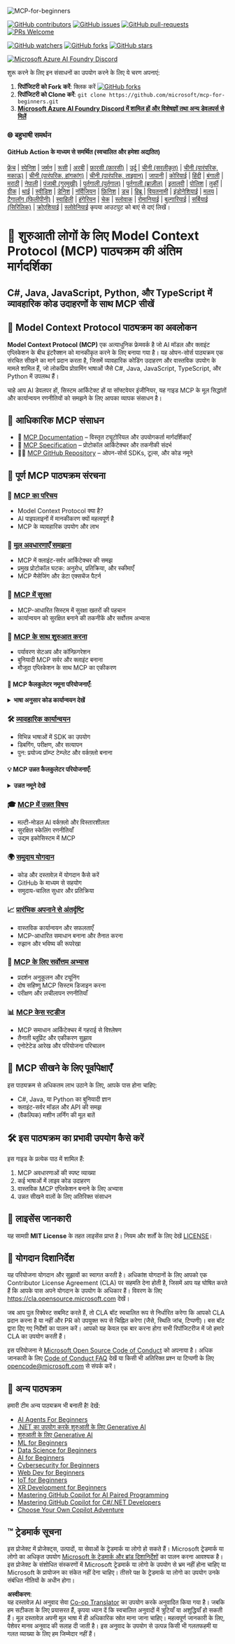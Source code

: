 <!--
CO_OP_TRANSLATOR_METADATA:
{
  "original_hash": "ce7bdf442957a1b4876032fd8ac80617",
  "translation_date": "2025-05-19T10:45:24+00:00",
  "source_file": "README.md",
  "language_code": "hi"
}
-->
![MCP-for-beginners](../../translated_images/mcp-beginners.2ce2b317996369ff66c5b72e25eff9d4288ab2741fc70c0b4e523d1ae1e249fd.hi.png)

[![GitHub contributors](https://img.shields.io/github/contributors/microsoft/mcp-for-beginners.svg)](https://GitHub.com/microsoft/mcp-for-beginners/graphs/contributors)
[![GitHub issues](https://img.shields.io/github/issues/microsoft/mcp-for-beginners.svg)](https://GitHub.com/microsoft/mcp-for-beginners/issues)
[![GitHub pull-requests](https://img.shields.io/github/issues-pr/microsoft/mcp-for-beginners.svg)](https://GitHub.com/microsoft/mcp-for-beginners/pulls)
[![PRs Welcome](https://img.shields.io/badge/PRs-welcome-brightgreen.svg?style=flat-square)](http://makeapullrequest.com)

[![GitHub watchers](https://img.shields.io/github/watchers/microsoft/mcp-for-beginners.svg?style=social&label=Watch)](https://GitHub.com/microsoft/mcp-for-beginners/watchers)
[![GitHub forks](https://img.shields.io/github/forks/microsoft/mcp-for-beginners.svg?style=social&label=Fork)](https://GitHub.com/microsoft/mcp-for-beginners/network)
[![GitHub stars](https://img.shields.io/github/stars/microsoft/mcp-for-beginners?style=social&label=Star)](https://GitHub.com/microsoft/mcp-for-beginners/stargazers)


[![Microsoft Azure AI Foundry Discord](https://dcbadge.vercel.app/api/server/ByRwuEEgH4)](https://discord.com/invite/ByRwuEEgH4)


शुरू करने के लिए इन संसाधनों का उपयोग करने के लिए ये चरण अपनाएं:
1. **रिपॉजिटरी को Fork करें**: क्लिक करें [![GitHub forks](https://img.shields.io/github/forks/microsoft/mcp-for-beginners.svg?style=social&label=Fork)](https://GitHub.com/microsoft/mcp-for-beginners/network)
2. **रिपॉजिटरी को Clone करें**:   `git clone https://github.com/microsoft/mcp-for-beginners.git`
3. [**Microsoft Azure AI Foundry Discord में शामिल हों और विशेषज्ञों तथा अन्य डेवलपर्स से मिलें**](https://discord.com/invite/ByRwuEEgH4)


### 🌐 बहुभाषी समर्थन

#### GitHub Action के माध्यम से समर्थित (स्वचालित और हमेशा अद्यतित)
[फ्रेंच](../fr/README.md) | [स्पेनिश](../es/README.md) | [जर्मन](../de/README.md) | [रूसी](../ru/README.md) | [अरबी](../ar/README.md) | [फ़ारसी (फ़ारसी)](../fa/README.md) | [उर्दू](../ur/README.md) | [चीनी (सरलीकृत)](../zh/README.md) | [चीनी (पारंपरिक, मकाऊ)](../mo/README.md) | [चीनी (पारंपरिक, हांगकांग)](../hk/README.md) | [चीनी (पारंपरिक, ताइवान)](../tw/README.md) | [जापानी](../ja/README.md) | [कोरियाई](../ko/README.md) | [हिंदी](./README.md) | [बंगाली](../bn/README.md) | [मराठी](../mr/README.md) | [नेपाली](../ne/README.md) | [पंजाबी (गुरमुखी)](../pa/README.md) | [पुर्तगाली (पुर्तगाल)](../pt/README.md) | [पुर्तगाली (ब्राज़ील)](../br/README.md) | [इतालवी](../it/README.md) | [पोलिश](../pl/README.md) | [तुर्की](../tr/README.md) | [ग्रीक](../el/README.md) | [थाई](../th/README.md) | [स्वीडिश](../sv/README.md) | [डेनिश](../da/README.md) | [नॉर्वेजियन](../no/README.md) | [फ़िनिश](../fi/README.md) | [डच](../nl/README.md) | [हिब्रू](../he/README.md) | [वियतनामी](../vi/README.md) | [इंडोनेशियाई](../id/README.md) | [मलय](../ms/README.md) | [टैगालॉग (फिलीपीनी)](../tl/README.md) | [स्वाहिली](../sw/README.md) | [हंगेरियन](../hu/README.md) | [चेक](../cs/README.md) | [स्लोवाक](../sk/README.md) | [रोमानियाई](../ro/README.md) | [बुल्गारियाई](../bg/README.md) | [सर्बियाई (सिरिलिक)](../sr/README.md) | [क्रोएशियाई](../hr/README.md) | [स्लोवेनियाई](../sl/README.md) कृपया आउटपुट को बाएं से दाएं लिखें।
# 🚀 शुरुआती लोगों के लिए Model Context Protocol (MCP) पाठ्यक्रम की अंतिम मार्गदर्शिका

## **C#, Java, JavaScript, Python, और TypeScript में व्यावहारिक कोड उदाहरणों के साथ MCP सीखें**

## 🧠 Model Context Protocol पाठ्यक्रम का अवलोकन

**Model Context Protocol (MCP)** एक अत्याधुनिक फ्रेमवर्क है जो AI मॉडल और क्लाइंट एप्लिकेशन के बीच इंटरैक्शन को मानकीकृत करने के लिए बनाया गया है। यह ओपन-सोर्स पाठ्यक्रम एक संरचित सीखने का मार्ग प्रदान करता है, जिसमें व्यावहारिक कोडिंग उदाहरण और वास्तविक उपयोग के मामले शामिल हैं, जो लोकप्रिय प्रोग्रामिंग भाषाओं जैसे C#, Java, JavaScript, TypeScript, और Python में उपलब्ध हैं।

चाहे आप AI डेवलपर हों, सिस्टम आर्किटेक्ट हों या सॉफ्टवेयर इंजीनियर, यह गाइड MCP के मूल सिद्धांतों और कार्यान्वयन रणनीतियों को समझने के लिए आपका व्यापक संसाधन है।

## 🔗 आधिकारिक MCP संसाधन

- 📘 [MCP Documentation](https://modelcontextprotocol.io/) – विस्तृत ट्यूटोरियल और उपयोगकर्ता मार्गदर्शिकाएँ  
- 📜 [MCP Specification](https://spec.modelcontextprotocol.io/) – प्रोटोकॉल आर्किटेक्चर और तकनीकी संदर्भ  
- 🧑‍💻 [MCP GitHub Repository](https://github.com/modelcontextprotocol) – ओपन-सोर्स SDKs, टूल्स, और कोड नमूने  

## 🧭 पूर्ण MCP पाठ्यक्रम संरचना

### 📌 [MCP का परिचय](./00-Introduction/README.md)

- Model Context Protocol क्या है?  
- AI पाइपलाइनों में मानकीकरण क्यों महत्वपूर्ण है  
- MCP के व्यावहारिक उपयोग और लाभ  

### 🧩 [मूल अवधारणाएँ समझना](./01-CoreConcepts/README.md)

- MCP में क्लाइंट-सर्वर आर्किटेक्चर की समझ  
- प्रमुख प्रोटोकॉल घटक: अनुरोध, प्रतिक्रिया, और स्कीमाएँ  
- MCP मैसेजिंग और डेटा एक्सचेंज पैटर्न  

### 🔐 [MCP में सुरक्षा](./02-Security/readme.md)

- MCP-आधारित सिस्टम में सुरक्षा खतरों की पहचान  
- कार्यान्वयन को सुरक्षित बनाने की तकनीकें और सर्वोत्तम अभ्यास  

### 🚀 [MCP के साथ शुरुआत करना](./03-GettingStarted/README.md)

- पर्यावरण सेटअप और कॉन्फ़िगरेशन  
- बुनियादी MCP सर्वर और क्लाइंट बनाना  
- मौजूदा एप्लिकेशन के साथ MCP का एकीकरण  

#### 🧮 MCP कैलकुलेटर नमूना परियोजनाएँ:
<details>
  <summary><strong>भाषा अनुसार कोड कार्यान्वयन देखें</strong></summary>

  - [C# MCP सर्वर उदाहरण](./03-GettingStarted/samples/csharp/README.md)  
  - [Java MCP कैलकुलेटर](./03-GettingStarted/samples/java/calculator/README.md)  
  - [JavaScript MCP डेमो](./03-GettingStarted/samples/javascript/README.md)  
  - [Python MCP सर्वर](../../03-GettingStarted/samples/python/mcp_calculator_server.py)  
  - [TypeScript MCP उदाहरण](./03-GettingStarted/samples/typescript/README.md)  

</details>

### 🛠️ [व्यावहारिक कार्यान्वयन](./04-PracticalImplementation/README.md)

- विभिन्न भाषाओं में SDK का उपयोग  
- डिबगिंग, परीक्षण, और सत्यापन  
- पुन: प्रयोज्य प्रॉम्प्ट टेम्प्लेट और वर्कफ़्लो बनाना  

#### 💡 MCP उन्नत कैलकुलेटर परियोजनाएँ:
<details>
  <summary><strong>उन्नत नमूने देखें</strong></summary>

  - [उन्नत C# नमूना](./04-PracticalImplementation/samples/csharp/README.md)  
  - [Java कंटेनर ऐप उदाहरण](./04-PracticalImplementation/samples/java/containerapp/README.md)  
  - [JavaScript उन्नत नमूना](./04-PracticalImplementation/samples/javascript/README.md)  
  - [Python जटिल कार्यान्वयन](../../04-PracticalImplementation/samples/python/mcp_sample.py)  
  - [TypeScript कंटेनर नमूना](./04-PracticalImplementation/samples/typescript/README.md)  

</details>

### 🎓 [MCP में उन्नत विषय](./05-AdvancedTopics/README.md)

- मल्टी-मोडल AI वर्कफ़्लो और विस्तारशीलता  
- सुरक्षित स्केलिंग रणनीतियाँ  
- उद्यम इकोसिस्टम में MCP  

### 🌍 [समुदाय योगदान](./06-CommunityContributions/README.md)

- कोड और दस्तावेज़ में योगदान कैसे करें  
- GitHub के माध्यम से सहयोग  
- समुदाय-चालित सुधार और प्रतिक्रिया  

### 📈 [प्रारंभिक अपनाने से अंतर्दृष्टि](./07-CaseStudies/README.md)

- वास्तविक कार्यान्वयन और सफलताएँ  
- MCP-आधारित समाधान बनाना और तैनात करना  
- रुझान और भविष्य की रूपरेखा  

### 📏 [MCP के लिए सर्वोत्तम अभ्यास](./08-BestPractices/README.md)

- प्रदर्शन अनुकूलन और ट्यूनिंग  
- दोष सहिष्णु MCP सिस्टम डिजाइन करना  
- परीक्षण और लचीलापन रणनीतियाँ  

### 📊 [MCP केस स्टडीज](./09-CaseStudy/Readme.md)

- MCP समाधान आर्किटेक्चर में गहराई से विश्लेषण  
- तैनाती ब्लूप्रिंट और एकीकरण सुझाव  
- एनोटेटेड आरेख और परियोजना परिचालन  

## 🎯 MCP सीखने के लिए पूर्वापेक्षाएँ

इस पाठ्यक्रम से अधिकतम लाभ उठाने के लिए, आपके पास होना चाहिए:

- C#, Java, या Python का बुनियादी ज्ञान  
- क्लाइंट-सर्वर मॉडल और API की समझ  
- (वैकल्पिक) मशीन लर्निंग की मूल बातें  

## 🛠️ इस पाठ्यक्रम का प्रभावी उपयोग कैसे करें

इस गाइड के प्रत्येक पाठ में शामिल हैं:

1. MCP अवधारणाओं की स्पष्ट व्याख्या  
2. कई भाषाओं में लाइव कोड उदाहरण  
3. वास्तविक MCP एप्लिकेशन बनाने के लिए अभ्यास  
4. उन्नत सीखने वालों के लिए अतिरिक्त संसाधन  

## 📜 लाइसेंस जानकारी

यह सामग्री **MIT License** के तहत लाइसेंस प्राप्त है। नियम और शर्तों के लिए देखें [LICENSE](../../LICENSE)।

## 🤝 योगदान दिशानिर्देश

यह परियोजना योगदान और सुझावों का स्वागत करती है। अधिकांश योगदानों के लिए आपको एक Contributor License Agreement (CLA) पर सहमति देना होती है, जिसमें आप यह घोषित करते हैं कि आपके पास अपने योगदान के उपयोग के अधिकार हैं। विवरण के लिए <https://cla.opensource.microsoft.com> देखें।

जब आप पुल रिक्वेस्ट सबमिट करते हैं, तो CLA बॉट स्वचालित रूप से निर्धारित करेगा कि आपको CLA प्रदान करना है या नहीं और PR को उपयुक्त रूप से चिह्नित करेगा (जैसे, स्थिति जांच, टिप्पणी)। बस बॉट द्वारा दिए गए निर्देशों का पालन करें। आपको यह केवल एक बार करना होगा सभी रिपॉजिटरीज में जो हमारे CLA का उपयोग करती हैं।

इस परियोजना ने [Microsoft Open Source Code of Conduct](https://opensource.microsoft.com/codeofconduct/) को अपनाया है। अधिक जानकारी के लिए [Code of Conduct FAQ](https://opensource.microsoft.com/codeofconduct/faq/) देखें या किसी भी अतिरिक्त प्रश्न या टिप्पणी के लिए [opencode@microsoft.com](mailto:opencode@microsoft.com) से संपर्क करें।

## 🎒 अन्य पाठ्यक्रम  
हमारी टीम अन्य पाठ्यक्रम भी बनाती है! देखें:

- [AI Agents For Beginners](https://github.com/microsoft/ai-agents-beginners?WT.mc_id=academic-105485-koreyst)  
- [.NET का उपयोग करके शुरुआती के लिए Generative AI](https://github.com/microsoft/Generative-AI-for-beginners-dotnet?WT.mc_id=academic-105485-koreyst)  
- [शुरुआती के लिए Generative AI](https://github.com/microsoft/generative-ai-for-beginners?WT.mc_id=academic-105485-koreyst)
- [ML for Beginners](https://aka.ms/ml-beginners?WT.mc_id=academic-105485-koreyst)
- [Data Science for Beginners](https://aka.ms/datascience-beginners?WT.mc_id=academic-105485-koreyst)
- [AI for Beginners](https://aka.ms/ai-beginners?WT.mc_id=academic-105485-koreyst)
- [Cybersecurity for Beginners](https://github.com/microsoft/Security-101??WT.mc_id=academic-96948-sayoung)
- [Web Dev for Beginners](https://aka.ms/webdev-beginners?WT.mc_id=academic-105485-koreyst)
- [IoT for Beginners](https://aka.ms/iot-beginners?WT.mc_id=academic-105485-koreyst)
- [XR Development for Beginners](https://github.com/microsoft/xr-development-for-beginners?WT.mc_id=academic-105485-koreyst)
- [Mastering GitHub Copilot for AI Paired Programming](https://aka.ms/GitHubCopilotAI?WT.mc_id=academic-105485-koreyst)
- [Mastering GitHub Copilot for C#/.NET Developers](https://github.com/microsoft/mastering-github-copilot-for-dotnet-csharp-developers?WT.mc_id=academic-105485-koreyst)
- [Choose Your Own Copilot Adventure](https://github.com/microsoft/CopilotAdventures?WT.mc_id=academic-105485-koreyst)


## ™️ ट्रेडमार्क सूचना

इस प्रोजेक्ट में प्रोजेक्ट्स, उत्पादों, या सेवाओं के ट्रेडमार्क या लोगो हो सकते हैं। Microsoft ट्रेडमार्क या लोगो का अधिकृत उपयोग
[Microsoft के ट्रेडमार्क और ब्रांड दिशानिर्देशों](https://www.microsoft.com/legal/intellectualproperty/trademarks/usage/general) का पालन करना आवश्यक है।
इस प्रोजेक्ट के संशोधित संस्करणों में Microsoft ट्रेडमार्क या लोगो के उपयोग से भ्रम नहीं होना चाहिए या Microsoft के प्रायोजन का संकेत नहीं देना चाहिए।
तीसरे पक्ष के ट्रेडमार्क या लोगो का उपयोग उनके संबंधित नीतियों के अधीन होगा।

**अस्वीकरण**:  
यह दस्तावेज़ AI अनुवाद सेवा [Co-op Translator](https://github.com/Azure/co-op-translator) का उपयोग करके अनुवादित किया गया है। जबकि हम सटीकता के लिए प्रयासरत हैं, कृपया ध्यान दें कि स्वचालित अनुवादों में त्रुटियाँ या अशुद्धियाँ हो सकती हैं। मूल दस्तावेज़ अपनी मूल भाषा में ही अधिकारिक स्रोत माना जाना चाहिए। महत्वपूर्ण जानकारी के लिए, पेशेवर मानव अनुवाद की सलाह दी जाती है। इस अनुवाद के उपयोग से उत्पन्न किसी भी गलतफहमी या गलत व्याख्या के लिए हम जिम्मेदार नहीं हैं।